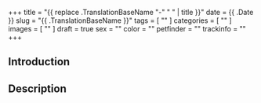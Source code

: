 +++
title = "{{ replace .TranslationBaseName "-" " " | title }}"
date = {{ .Date }}
slug = "{{ .TranslationBaseName }}"
tags = [
	""
]
categories = [
	""
]
images = [
	""
]
draft = true
sex = ""
color = ""
petfinder = ""
trackinfo = ""
+++

## Introduction

## Description